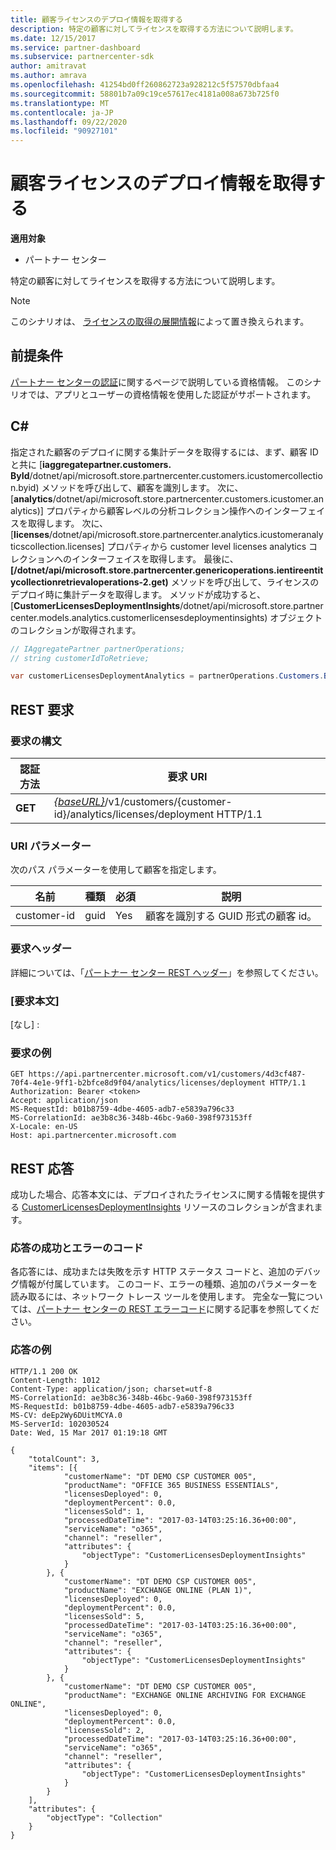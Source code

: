 ```yaml
---
title: 顧客ライセンスのデプロイ情報を取得する
description: 特定の顧客に対してライセンスを取得する方法について説明します。
ms.date: 12/15/2017
ms.service: partner-dashboard
ms.subservice: partnercenter-sdk
author: amitravat
ms.author: amrava
ms.openlocfilehash: 41254bd0ff260862723a928212c5f57570dbfaa4
ms.sourcegitcommit: 58801b7a09c19ce57617ec4181a008a673b725f0
ms.translationtype: MT
ms.contentlocale: ja-JP
ms.lasthandoff: 09/22/2020
ms.locfileid: "90927101"
---
```

# <a name="get-customer-licenses-deployment-information"></a>顧客ライセンスのデプロイ情報を取得する

**適用対象**

- パートナー センター

特定の顧客に対してライセンスを取得する方法について説明します。

> [!NOTE]
> このシナリオは、 [ライセンスの取得の展開情報](get-licenses-deployment-information.md)によって置き換えられます。

## <a name="prerequisites"></a>前提条件

[パートナー センターの認証](partner-center-authentication.md)に関するページで説明している資格情報。 このシナリオでは、アプリとユーザーの資格情報を使用した認証がサポートされます。

## <a name="c"></a>C\#

指定された顧客のデプロイに関する集計データを取得するには、まず、顧客 ID と共に [**iaggregatepartner.customers. ById**/dotnet/api/microsoft.store.partnercenter.customers.icustomercollection.byid) メソッドを呼び出して、顧客を識別します。 次に、[**analytics**/dotnet/api/microsoft.store.partnercenter.customers.icustomer.analytics)] プロパティから顧客レベルの分析コレクション操作へのインターフェイスを取得します。 次に、[**licenses**/dotnet/api/microsoft.store.partnercenter.analytics.icustomeranalyticscollection.licenses] プロパティから customer level licenses analytics コレクションへのインターフェイスを取得します。 最後に、**[/dotnet/api/microsoft.store.partnercenter.genericoperations.ientireentitycollectionretrievaloperations-2.get)** メソッドを呼び出して、ライセンスのデプロイ時に集計データを取得します。 メソッドが成功すると、[**CustomerLicensesDeploymentInsights**/dotnet/api/microsoft.store.partnercenter.models.analytics.customerlicensesdeploymentinsights) オブジェクトのコレクションが取得されます。

``` csharp
// IAggregatePartner partnerOperations;
// string customerIdToRetrieve;

var customerLicensesDeploymentAnalytics = partnerOperations.Customers.ById(customerIdToRetrieve).Analytics.Licenses.Deployment.Get();
```

## <a name="rest-request"></a>REST 要求

### <a name="request-syntax"></a>要求の構文

| 認証方法  | 要求 URI                                                                                                   |
|---------|---------------------------------------------------------------------------------------------------------------|
| **GET** | [*{baseURL}*](partner-center-rest-urls.md)/v1/customers/{customer-id}/analytics/licenses/deployment HTTP/1.1 |

### <a name="uri-parameter"></a>URI パラメーター

次のパス パラメーターを使用して顧客を指定します。

| 名前        | 種類 | 必須 | 説明                                                |
|-------------|------|----------|------------------------------------------------------------|
| customer-id | guid | Yes      | 顧客を識別する GUID 形式の顧客 id。 |

### <a name="request-headers"></a>要求ヘッダー

詳細については、「[パートナー センター REST ヘッダー](headers.md)」を参照してください。

### <a name="request-body"></a>[要求本文]

[なし] :

### <a name="request-example"></a>要求の例

```http
GET https://api.partnercenter.microsoft.com/v1/customers/4d3cf487-70f4-4e1e-9ff1-b2bfce8d9f04/analytics/licenses/deployment HTTP/1.1
Authorization: Bearer <token>
Accept: application/json
MS-RequestId: b01b8759-4dbe-4605-adb7-e5839a796c33
MS-CorrelationId: ae3b8c36-348b-46bc-9a60-398f973153ff
X-Locale: en-US
Host: api.partnercenter.microsoft.com
```

## <a name="rest-response"></a>REST 応答

成功した場合、応答本文には、デプロイされたライセンスに関する情報を提供する [CustomerLicensesDeploymentInsights](analytics-resources.md#customerlicensesdeploymentinsights) リソースのコレクションが含まれます。

### <a name="response-success-and-error-codes"></a>応答の成功とエラーのコード

各応答には、成功または失敗を示す HTTP ステータス コードと、追加のデバッグ情報が付属しています。 このコード、エラーの種類、追加のパラメーターを読み取るには、ネットワーク トレース ツールを使用します。 完全な一覧については、[パートナー センターの REST エラーコード](error-codes.md)に関する記事を参照してください。

### <a name="response-example"></a>応答の例

```http
HTTP/1.1 200 OK
Content-Length: 1012
Content-Type: application/json; charset=utf-8
MS-CorrelationId: ae3b8c36-348b-46bc-9a60-398f973153ff
MS-RequestId: b01b8759-4dbe-4605-adb7-e5839a796c33
MS-CV: deEp2Wy6DUitMCYA.0
MS-ServerId: 102030524
Date: Wed, 15 Mar 2017 01:19:18 GMT

{
    "totalCount": 3,
    "items": [{
            "customerName": "DT DEMO CSP CUSTOMER 005",
            "productName": "OFFICE 365 BUSINESS ESSENTIALS",
            "licensesDeployed": 0,
            "deploymentPercent": 0.0,
            "licensesSold": 1,
            "processedDateTime": "2017-03-14T03:25:16.36+00:00",
            "serviceName": "o365",
            "channel": "reseller",
            "attributes": {
                "objectType": "CustomerLicensesDeploymentInsights"
            }
        }, {
            "customerName": "DT DEMO CSP CUSTOMER 005",
            "productName": "EXCHANGE ONLINE (PLAN 1)",
            "licensesDeployed": 0,
            "deploymentPercent": 0.0,
            "licensesSold": 5,
            "processedDateTime": "2017-03-14T03:25:16.36+00:00",
            "serviceName": "o365",
            "channel": "reseller",
            "attributes": {
                "objectType": "CustomerLicensesDeploymentInsights"
            }
        }, {
            "customerName": "DT DEMO CSP CUSTOMER 005",
            "productName": "EXCHANGE ONLINE ARCHIVING FOR EXCHANGE ONLINE",
            "licensesDeployed": 0,
            "deploymentPercent": 0.0,
            "licensesSold": 2,
            "processedDateTime": "2017-03-14T03:25:16.36+00:00",
            "serviceName": "o365",
            "channel": "reseller",
            "attributes": {
                "objectType": "CustomerLicensesDeploymentInsights"
            }
        }
    ],
    "attributes": {
        "objectType": "Collection"
    }
}
```
